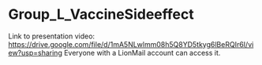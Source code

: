 # Group_L_VaccineSideeffect

Link to presentation video:
https://drive.google.com/file/d/1mA5NLwlmm08h5Q8YD5tkyg6lBeRQIr6I/view?usp=sharing
Everyone with a LionMail account can access it.
